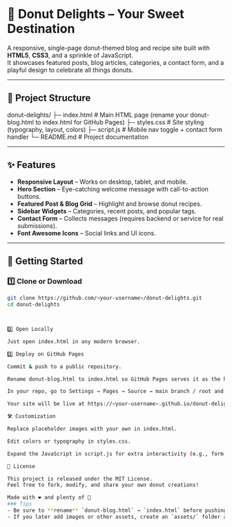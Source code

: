 # 🍩 Donut Delights – Your Sweet Destination

A responsive, single-page donut-themed blog and recipe site built with **HTML5**, **CSS3**, and a sprinkle of JavaScript.  
It showcases featured posts, blog articles, categories, a contact form, and a playful design to celebrate all things donuts.

---

## 📂 Project Structure
donut-delights/
├─ index.html # Main HTML page (rename your donut-blog.html to index.html for GitHub Pages)
├─ styles.css # Site styling (typography, layout, colors)
├─ script.js # Mobile nav toggle + contact form handler
└─ README.md # Project documentation

---

## ✨ Features

- **Responsive Layout** – Works on desktop, tablet, and mobile.
- **Hero Section** – Eye-catching welcome message with call-to-action buttons.
- **Featured Post & Blog Grid** – Highlight and browse donut recipes.
- **Sidebar Widgets** – Categories, recent posts, and popular tags.
- **Contact Form** – Collects messages (requires backend or service for real submissions).
- **Font Awesome Icons** – Social links and UI icons.

---

## 🚀 Getting Started

### 1️⃣ Clone or Download
```bash
git clone https://github.com/<your-username>/donut-delights.git
cd donut-delights



2️⃣ Open Locally

Just open index.html in any modern browser.

3️⃣ Deploy on GitHub Pages

Commit & push to a public repository.

Rename donut-blog.html to index.html so GitHub Pages serves it as the homepage.

In your repo, go to Settings → Pages → Source → main branch / root and save.

Your site will be live at https://<your-username>.github.io/donut-delights/.

🛠️ Customization

Replace placeholder images with your own in index.html.

Edit colors or typography in styles.css.

Expand the JavaScript in script.js for extra interactivity (e.g., form validation).

📜 License

This project is released under the MIT License.
Feel free to fork, modify, and share your own donut creations!

Made with ❤️ and plenty of 🍩
### Tips
- Be sure to **rename** `donut-blog.html` → `index.html` before pushing to GitHub Pages; it’s required so the site loads at the root URL.
- If you later add images or other assets, create an `assets/` folder and update paths accordingly.
